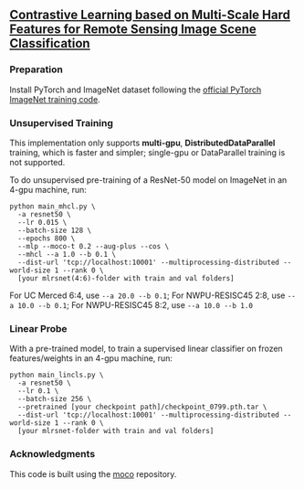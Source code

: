 ## [Contrastive Learning based on Multi-Scale Hard Features for Remote Sensing Image Scene Classification](https://ieeexplore.ieee.org/document/10172081)

### Preparation

Install PyTorch and ImageNet dataset following the [official PyTorch ImageNet training code](https://github.com/pytorch/examples/tree/master/imagenet).

### Unsupervised Training

This implementation only supports **multi-gpu**, **DistributedDataParallel** training, which is faster and simpler; single-gpu or DataParallel training is not supported.

To do unsupervised pre-training of a ResNet-50 model on ImageNet in an 4-gpu machine, run:
```
python main_mhcl.py \
  -a resnet50 \
  --lr 0.015 \
  --batch-size 128 \
  --epochs 800 \
  --mlp --moco-t 0.2 --aug-plus --cos \
  --mhcl --a 1.0 --b 0.1 \
  --dist-url 'tcp://localhost:10001' --multiprocessing-distributed --world-size 1 --rank 0 \
  [your mlrsnet(4:6)-folder with train and val folders]
```
For UC Merced 6:4, use `--a 20.0 --b 0.1`; For NWPU-RESISC45 2:8, use `--a 10.0 --b 0.1`; For NWPU-RESISC45 8:2, use `--a 10.0 --b 1.0`

### Linear Probe

With a pre-trained model, to train a supervised linear classifier on frozen features/weights in an 4-gpu machine, run:
```
python main_lincls.py \
  -a resnet50 \
  --lr 0.1 \
  --batch-size 256 \
  --pretrained [your checkpoint path]/checkpoint_0799.pth.tar \
  --dist-url 'tcp://localhost:10001' --multiprocessing-distributed --world-size 1 --rank 0 \
  [your mlrsnet-folder with train and val folders]
```

### Acknowledgments
This code is built using the [moco](https://github.com/facebookresearch/moco) repository.


